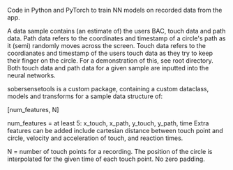 
Code in Python and PyTorch to train NN models on recorded data from the app.

A data sample contains (an estimate of) the users BAC, touch data and path data.
Path data refers to the coordinates and timestamp of a circle's path as it (semi) randomly moves across the screen.
Touch data refers to the coordianates and timestamp of the users touch data as they try to keep their finger on the circle.
For a demonstration of this, see root directory. Both touch data and path data for a given sample are inputted into the neural networks.

sobersensetools is a custom package, containing a custom dataclass, models and transforms for a sample data structure of:

[num_features, N]

num_features = at least 5: x_touch, x_path, y_touch, y_path, time
Extra features can be added include cartesian distance between touch point and circle, velocity and acceleration of touch, and reaction times.

N = number of touch points for a recording. The position of the circle is interpolated for the given time of each touch point. No zero padding.



